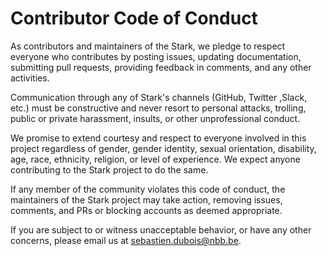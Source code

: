 # Contributor Code of Conduct

As contributors and maintainers of the Stark, we pledge to respect everyone who contributes by posting issues, updating documentation, submitting pull requests, providing feedback in comments, and any other activities.

Communication through any of Stark's channels (GitHub, Twitter ,Slack, etc.) must be constructive and never resort to personal attacks, trolling, public or private harassment, insults, or other unprofessional conduct.

We promise to extend courtesy and respect to everyone involved in this project regardless of gender, gender identity, sexual orientation, disability, age, race, ethnicity, religion, or level of experience. We expect anyone contributing to the Stark project to do the same.

If any member of the community violates this code of conduct, the maintainers of the Stark project may take action, removing issues, comments, and PRs or blocking accounts as deemed appropriate.

If you are subject to or witness unacceptable behavior, or have any other concerns, please email us at [sebastien.dubois@nbb.be](mailto:sebastien.dubois@nbb.be).
